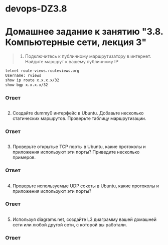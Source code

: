 # devops-DZ3.8

# Домашнее задание к занятию "3.8. Компьютерные сети, лекция 3"

>1. Подключитесь к публичному маршрутизатору в интернет. Найдите маршрут к вашему публичному IP
```bash
telnet route-views.routeviews.org
Username: rviews
show ip route x.x.x.x/32
show bgp x.x.x.x/32
```
### Ответ ###
```bash
```

2. Создайте dummy0 интерфейс в Ubuntu. Добавьте несколько статических маршрутов. Проверьте таблицу маршрутизации.
### Ответ ###
```bash
```


3. Проверьте открытые TCP порты в Ubuntu, какие протоколы и приложения используют эти порты? Приведите несколько примеров.
### Ответ ###
```bash
```


4. Проверьте используемые UDP сокеты в Ubuntu, какие протоколы и приложения используют эти порты?
### Ответ ###
```bash
```


5. Используя diagrams.net, создайте L3 диаграмму вашей домашней сети или любой другой сети, с которой вы работали.
### Ответ ###
```bash
```


